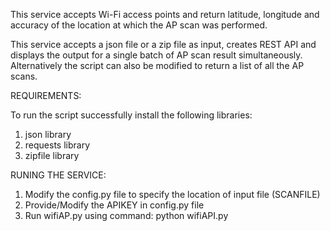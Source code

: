 This service accepts Wi-Fi access points and return latitude, longitude 
and accuracy of the location at which the AP scan was performed.

This service accepts a json file or a zip file as input, creates REST API and
displays the output for a single batch of AP scan result simultaneously.
Alternatively the script can also be modified to return a list of all the AP scans. 

REQUIREMENTS:

To run the script successfully install the following libraries:
1. json library
2. requests library
3. zipfile library


RUNING THE SERVICE:

1. Modify the config.py file to specify the location of input file (SCANFILE)
2. Provide/Modify the APIKEY in config.py file
3. Run wifiAP.py using command:
      python wifiAPI.py